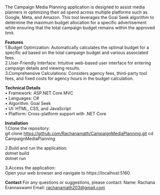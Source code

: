 The Campaign Media Planning application is designed to assist media planners in optimizing their ad spend across multiple platforms such as Google, Meta, and Amazon. This tool leverages the Goal Seek algorithm to determine the maximum budget allocation for a specific advertisement while ensuring that the total campaign budget remains within the approved limit.

**Features**        
1.Budget Optimization: Automatically calculates the optimal budget for a specific ad based on the total campaign budget and various associated fees.            
2.User-Friendly Interface: Intuitive web-based user interface for entering campaign details and viewing results.          
3.Comprehensive Calculations: Considers agency fees, third-party tool fees, and fixed costs for agency hours in the budget calculation.

**Technical Details**            
•	Framework: ASP.NET Core MVC           
•	Languages: C#                    
•	Algorithm: Goal Seek      
•	UI: HTML, CSS, and JavaScript           
•	Platform: Cross-platform support with .NET Core


**Installation**                 
1.Clone the repository:         
  git clone https://github.com/Rachanamath/CampaignMediaPlanning.git
  cd CampaignMediaPlanning

2.Build and run the application:        
  dotnet build                 
  dotnet run

3.Access the application:         
  Open your web browser and navigate to https://localhost:5160.

**Contact**
For any questions or suggestions, please contact:
Name: Rachana Erannaswami
Email: rachanamath203@gmail.com


